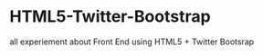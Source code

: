 HTML5-Twitter-Bootstrap
=======================

all experiement about Front End using HTML5 + Twitter Bootsrap